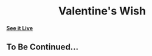 <h1 align="center">
    Valentine's Wish
</h1>

#### [See it Live](https://lrioxh.github.io/ValentineWish/)


## To Be Continued...
